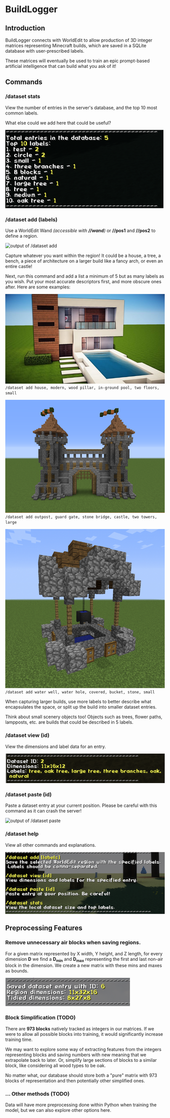 # BuildLogger

## Introduction

BuildLogger connects with WorldEdit to allow production of 3D integer matrices representing Minecraft builds, which are saved in a SQLite database with user-prescribed labels. 

These matrices will eventually be used to train an epic prompt-based artificial intelligence that can build what you ask of it!
## Commands

### /dataset stats

View the number of entries in the server's database, and the top 10 most common labels. 

What else could we add here that could be useful?

![output of /dataset stats](/img/stats.png)

### /dataset add (labels)

Use a WorldEdit Wand *(accessible with **//wand**)* or **//pos1** and **//pos2** to define a region. 

![output of /dataset add](/img/add.gif)

Capture whatever you want within the region! It could be a house, a tree, a bench, a piece of architecture on a larger build like a fancy arch, or even an entire castle!

Next, run this command and add a list a minimum of 5 but as many labels as you wish. Put your most accurate descriptors first, and more obscure ones after. Here are some examples:

![Modern House](/img/modern.jpg)
`/dataset add house, modern, wood pillar, in-ground pool, two floors, small`

![Castle Arch](/img/castlearch.png)
`/dataset add outpost, guard gate, stone bridge, castle, two towers, large`

![Watering Well](/img/well.png)
`/dataset add water well, water hole, covered, bucket, stone, small`

When capturing larger builds, use more labels to better describe what encapsulates the space, or split up the build into smaller dataset entries.

Think about small scenery objects too! Objects such as trees, flower paths, lampposts, etc. are builds that could be described in 5 labels. 

### /dataset view (id)

View the dimensions and label data for an entry.

![output of /dataset view](/img/view.png)

### /dataset paste (id)

Paste a dataset entry at your current position. Please be careful with this command as it can crash the server!

![output of /dataset paste](/img/paste.gif)

### /dataset help

View all other commands and explanations.

![output of /dataset help](/img/help.png)

## Preprocessing Features

### Remove unnecessary air blocks when saving regions.
For a given matrix represented by X width, Y height, and Z length, for every dimension **D** we find a **D<sub>min</sub>** and **D<sub>max</sub>** representing the first and last non-air block in the dimension. We create a new matrix with these mins and maxes as bounds.

![output of /dataset add with shrink](/img/shrink.png)

### Block Simplification (TODO)
There are **973 blocks** natively tracked as integers in our matrices. If we were to allow all possible blocks into training, it would significantly increase training time.

We may want to explore some way of extracting features from the integers representing blocks and saving numbers with new meaning that we extrapolate back to later.
Or, simplify large sections of blocks to a similar block, like considering all wood types to be oak.

No matter what, our database should store both a "pure" matrix with 973 blocks of representation and then potentially other simplified ones.

### ... Other methods (TODO)

Data will have more preprocessing done within Python when training the model, but we can also explore other options here.